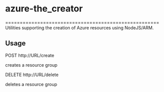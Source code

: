 # azure-the_creator
=====================================================
Utilities supporting the creation of Azure resources using NodeJS/ARM.


Usage
----------------

POST http://URL/create

creates a resource group



DELETE http://URL/delete

deletes a resource group